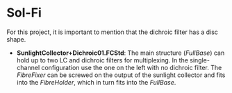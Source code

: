 # Sol-Fi

For this project, it is important to mention that the dichroic filter has a disc shape.

* **SunlightCollector+Dichroic01.FCStd**: The main structure (_FullBase_) can hold up to two LC and dichroic filters for multiplexing. In the single-channel configuration use the one on the left with no dichroic filter. The _FibreFixer_ can be screwed on the output of the sunlight collector and fits into the _FibreHolder_, which in turn fits into the _FullBase_.
